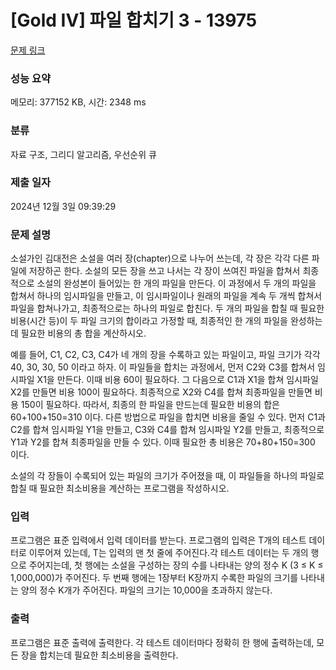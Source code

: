 # [Gold IV] 파일 합치기 3 - 13975 

[문제 링크](https://www.acmicpc.net/problem/13975) 

### 성능 요약

메모리: 377152 KB, 시간: 2348 ms

### 분류

자료 구조, 그리디 알고리즘, 우선순위 큐

### 제출 일자

2024년 12월 3일 09:39:29

### 문제 설명

<p>소설가인 김대전은 소설을 여러 장(chapter)으로 나누어 쓰는데, 각 장은 각각 다른 파일에 저장하곤 한다. 소설의 모든 장을 쓰고 나서는 각 장이 쓰여진 파일을 합쳐서 최종적으로 소설의 완성본이 들어있는 한 개의 파일을 만든다. 이 과정에서 두 개의 파일을 합쳐서 하나의 임시파일을 만들고, 이 임시파일이나 원래의 파일을 계속 두 개씩 합쳐서 파일을 합쳐나가고, 최종적으로는 하나의 파일로 합친다. 두 개의 파일을 합칠 때 필요한 비용(시간 등)이 두 파일 크기의 합이라고 가정할 때, 최종적인 한 개의 파일을 완성하는데 필요한 비용의 총 합을 계산하시오.</p>

<p>예를 들어, C1, C2, C3, C4가 네 개의 장을 수록하고 있는 파일이고, 파일 크기가 각각 40, 30, 30, 50 이라고 하자. 이 파일들을 합치는 과정에서, 먼저 C2와 C3를 합쳐서 임시파일 X1을 만든다. 이때 비용 60이 필요하다. 그 다음으로 C1과 X1을 합쳐 임시파일 X2를 만들면 비용 100이 필요하다. 최종적으로 X2와 C4를 합쳐 최종파일을 만들면 비용 150이 필요하다. 따라서, 최종의 한 파일을 만드는데 필요한 비용의 합은 60+100+150=310 이다. 다른 방법으로 파일을 합치면 비용을 줄일 수 있다. 먼저 C1과 C2를 합쳐 임시파일 Y1을 만들고, C3와 C4를 합쳐 임시파일 Y2를 만들고, 최종적으로 Y1과 Y2를 합쳐 최종파일을 만들 수 있다. 이때 필요한 총 비용은 70+80+150=300 이다.</p>

<p>소설의 각 장들이 수록되어 있는 파일의 크기가 주어졌을 때, 이 파일들을 하나의 파일로 합칠 때 필요한 최소비용을 계산하는 프로그램을 작성하시오.</p>

### 입력 

 <p>프로그램은 표준 입력에서 입력 데이터를 받는다. 프로그램의 입력은 T개의 테스트 데이터로 이루어져 있는데, T는 입력의 맨 첫 줄에 주어진다.각 테스트 데이터는 두 개의 행으로 주어지는데, 첫 행에는 소설을 구성하는 장의 수를 나타내는 양의 정수 K (3 ≤ K ≤ 1,000,000)가 주어진다. 두 번째 행에는 1장부터 K장까지 수록한 파일의 크기를 나타내는 양의 정수 K개가 주어진다. 파일의 크기는 10,000을 초과하지 않는다.</p>

### 출력 

 <p>프로그램은 표준 출력에 출력한다. 각 테스트 데이터마다 정확히 한 행에 출력하는데, 모든 장을 합치는데 필요한 최소비용을 출력한다.</p>

